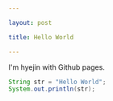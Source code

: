 ```yaml
---

layout: post

title: Hello World

---
```

I'm hyejin with Github pages.
```java
String str = "Hello World";
System.out.println(str);
```

